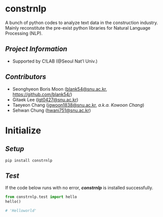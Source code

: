# constrnlp
A bunch of python codes to analyze text data in the construction industry.  
Mainly reconstitute the pre-exist python libraries for Natural Language Processing (NLP).

## _Project Information_
- Supported by C!LAB (@Seoul Nat'l Univ.)

## _Contributors_
- Seonghyeon Boris Moon (blank54@snu.ac.kr, https://github.com/blank54/)
- Gitaek Lee (lgt0427@snu.ac.kr)
- Taeyeon Chang (jgwoon1838@snu.ac.kr, _a.k.a. Kowoon Chang_)
- Sehwan Chung (hwani751@snu.ac.kr)


# Initialize

## _Setup_

```shell
pip install constrnlp
```

## _Test_

If the code below runs with no error, _**constrnlp**_ is installed successfully.

```python
from constrnlp.test import hello
hello()

# 'Helloworld'
```